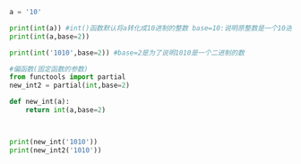 
<BlogInfo id="988" title="16.偏函数" author="白日梦想猿" pv=0 read_times=0 pre_cost_time="0分15秒" category="高阶函数" tag_list="['高阶函数']" create_time="2020.05.25 17:11:32" update_time="2020.05.25 17:26:18" />

```python
a = '10'

print(int(a)) #int()函数默认将a转化成10进制的整数 base=10:说明原整数是一个10进制数
print(int(a,base=2))

print(int('1010',base=2)) #base=2是为了说明1010是一个二进制的数

#偏函数(固定函数的参数)
from functools import partial
new_int2 = partial(int,base=2)

def new_int(a):
    return int(a,base=2)



print(new_int('1010'))
print(new_int2('1010'))
```
